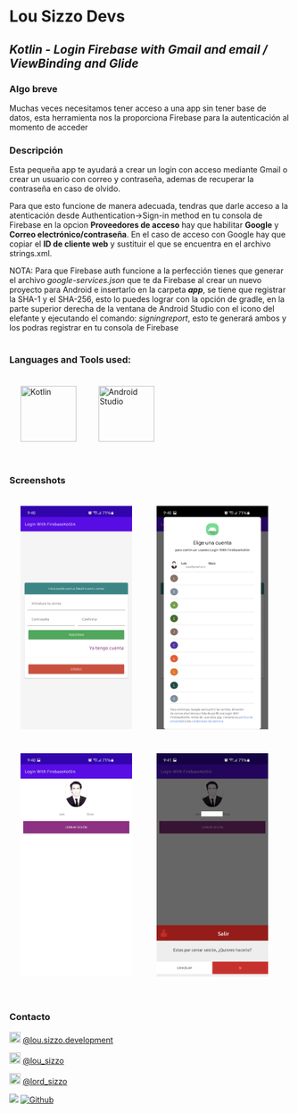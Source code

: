 # Lou Sizzo Devs
## _Kotlin - Login Firebase with Gmail and email / ViewBinding and Glide_
### Algo breve
Muchas veces necesitamos tener acceso a una app sin tener base de datos, esta herramienta nos la proporciona Firebase para la autenticación
al momento de acceder

### Descripción

Esta pequeña app te ayudará a crear un login con acceso mediante Gmail o crear un usuario con correo y contraseña, ademas de recuperar la contraseña 
en caso de olvido.

Para que esto funcione de manera adecuada, tendras que darle acceso a la atenticación desde Authentication->Sign-in method en tu consola de Firebase
en la opcion **Proveedores de acceso** hay que habilitar **Google** y **Correo electrónico/contraseña**. En el caso de acceso con Google hay que copiar
el **ID de cliente web** y sustituir el que se encuentra en el archivo strings.xml. 

NOTA: Para que Firebase auth funcione a la perfección tienes que generar el archivo _google-services.json_ que te da Firebase al crear un nuevo
proyecto para Android e insertarlo en la carpeta ***app***, se tiene que registrar la SHA-1 y el SHA-256, esto lo puedes lograr con la opción de gradle, en la parte
superior derecha de la ventana de Android Studio con el icono del elefante y ejecutando el comando: _signingreport_, esto te generará ambos y los podras registrar en tu consola de Firebase
# 
### Languages and Tools used:

<img src="https://miro.medium.com/max/360/1*e3UJ-N8TPw8zGUn9cYzaJg.png" width="100" height="100" title="Kotlin" style="padding:20px;"><img src="https://upload.wikimedia.org/wikipedia/commons/thumb/e/e3/Android_Studio_Icon_%282014-2019%29.svg/1200px-Android_Studio_Icon_%282014-2019%29.svg.png" width="100" height="100"  title="Android Studio" style="padding:20px;">


#
### Screenshots
<img src="https://github.com/lordsizzo/Android_LoginFirebaseKotlin/blob/master/Screenshot_20220203-094038_Login%20With%20FirebaseKotlin.jpg" width="200" height="400" style="padding:20px;"> <img src="https://github.com/lordsizzo/Android_LoginFirebaseKotlin/blob/master/Screenshot_20220203-094045_Google%20Play%20services.png" width="200" height="400" style="padding:20px;"> <img src="https://github.com/lordsizzo/Android_LoginFirebaseKotlin/blob/master/Screenshot_20220203-094053_Login%20With%20FirebaseKotlin.png" width="200" height="400" style="padding:20px;"> <img src="https://github.com/lordsizzo/Android_LoginFirebaseKotlin/blob/master/Screenshot_20220203-094101_Login%20With%20FirebaseKotlin.png" width="200" height="400" style="padding:20px;">

# 
### Contacto

<img src="https://www.pinclipart.com/picdir/big/150-1504080_facebook-white-facebook-white-icon-png-2018-clipart.png" width="20" height="20"  title="Facebook"> [@lou.sizzo.development](https://www.facebook.com/lou.sizzo.development "@lou.sizzo.development")

<img src="https://toppng.com/public/uploads/thumbnail/subscribe-to-our-mailing-list-icono-de-instagram-en-blanco-11562863465psekvjyxmv.png" width="20" height="20"  title="Instragram"> [@lou_sizzo](http://instagram.com/lou_sizzo "@lou_sizzo")

<img src="https://www.pikpng.com/pngl/b/31-313145_twitter-png-white-white-twitter-logo-no-background.png" width="20" height="20"  title="Twitter"> [@lord_sizzo](https://twitter.com/lord_sizzo "@lord_sizzo")

![](https://visitor-badge.laobi.icu/badge?page_id=lordsizzo.Android_LoginFirebaseKotlin)
[![Github](https://img.shields.io/github/followers/lordsizzo?label=Follow&style=social)](https://github.com/lordsizzo)


